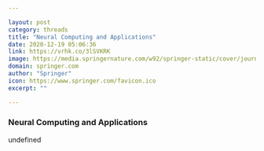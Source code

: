 ```yaml
---

layout: post
category: threads
title: "Neural Computing and Applications"
date: 2020-12-19 05:06:36
link: https://vrhk.co/3lSVKRK
image: https://media.springernature.com/w92/springer-static/cover/journal/521.jpg
domain: springer.com
author: "Springer"
icon: https://www.springer.com/favicon.ico
excerpt: ""

---
```


### Neural Computing and Applications

undefined